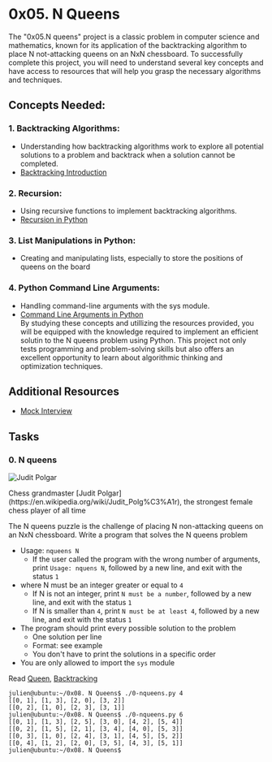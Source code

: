 # 0x05. N Queens

The "0x05.N queens" project is a classic problem in computer science and mathematics, known for its application of the backtracking algorithm to place N not-attacking queens on an NxN chessboard. To successfully complete this project, you will need to understand several key concepts and have access to resources that will help you grasp the necessary algorithms and techniques.

## Concepts Needed:
### 1. Backtracking Algorithms:
* Understanding how backtracking algorithms work to explore all potential solutions to a problem and backtrack when a solution cannot be completed.
* [Backtracking Introduction](https://www.geeksforgeeks.org/introduction-to-backtracking-2/)
### 2. Recursion:
* Using recursive functions to implement backtracking algorithms.
* [Recursion in Python](https://realpython.com/python-thinking-recursively/)
### 3. List Manipulations in Python:
* Creating and manipulating lists, especially to store the positions of queens on the board
### 4. Python Command Line Arguments:
* Handling command-line arguments with the sys module.
* [Command Line Arguments in Python](https://docs.python.org/3.3/library/sys.html#sys.argv)</br>
By studying these concepts and utillizing the resources provided, you will be equipped with the knowledge required to implement an efficient solutin to the N queens problem using Python. This project not only tests programming and problem-solving skills but also offers an excellent opportunity to learn about algorithmic thinking and optimization techniques.

## Additional Resources
* [Mock Interview](https://www.youtube.com/watch?v=GneS80iYa7I)

## Tasks
### 0. N queens
![Judit Polgar](http://www.crestbook.com/files/Judit-photo1_602x433.jpg)</br>
<figcaption>Chess grandmaster [Judit Polgar](https://en.wikipedia.org/wiki/Judit_Polg%C3%A1r), the strongest female chess player of all time</figcaption>

The N queens puzzle is the challenge of placing N non-attacking queens on an NxN chessboard. Write a program that solves the N queens problem

* Usage: `nqueens N`
	* If the user called the program with the wrong number of arguments, print `Usage: nquens N`, followed by a new line, and exit with the status `1`
* where N must be an integer greater or equal to `4`
	* If N is not an integer, print `N must be a number`, followed by a new line, and exit with the status `1`
	* If N is smaller than `4`, print `N must be at least 4`, followed by a new line, and exit with the status `1`
* The program should print every possible solution to the problem
	* One solution per line
	* Format: see example
	* You don't have to print the solutions in a specific order
* You are only allowed to import the `sys` module

Read [Queen](https://en.wikipedia.org/wiki/Queen_%28chess%29), [Backtracking](https://en.wikipedia.org/wiki/Backtracking)

```
julien@ubuntu:~/0x08. N Queens$ ./0-nqueens.py 4
[[0, 1], [1, 3], [2, 0], [3, 2]]
[[0, 2], [1, 0], [2, 3], [3, 1]]
julien@ubuntu:~/0x08. N Queens$ ./0-nqueens.py 6
[[0, 1], [1, 3], [2, 5], [3, 0], [4, 2], [5, 4]]
[[0, 2], [1, 5], [2, 1], [3, 4], [4, 0], [5, 3]]
[[0, 3], [1, 0], [2, 4], [3, 1], [4, 5], [5, 2]]
[[0, 4], [1, 2], [2, 0], [3, 5], [4, 3], [5, 1]]
julien@ubuntu:~/0x08. N Queens$ 
```








































